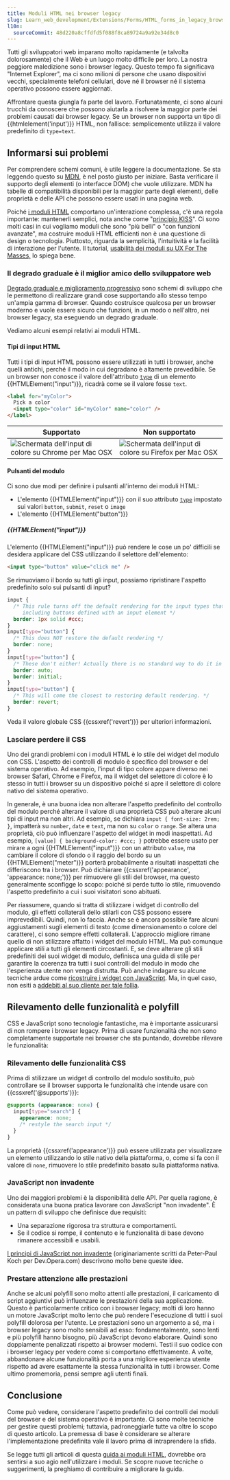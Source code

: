 ```yaml
---
title: Moduli HTML nei browser legacy
slug: Learn_web_development/Extensions/Forms/HTML_forms_in_legacy_browsers
l10n:
  sourceCommit: 48d220a8cffdfd5f088f8ca89724a9a92e34d8c0
---
```


Tutti gli sviluppatori web imparano molto rapidamente (e talvolta dolorosamente) che il Web è un luogo molto difficile per loro. La nostra peggiore maledizione sono i browser legacy. Questo tempo fa significava "Internet Explorer", ma ci sono milioni di persone che usano dispositivi vecchi, specialmente telefoni cellulari, dove né il browser né il sistema operativo possono essere aggiornati.

Affrontare questa giungla fa parte del lavoro. Fortunatamente, ci sono alcuni trucchi da conoscere che possono aiutarla a risolvere la maggior parte dei problemi causati dai browser legacy. Se un browser non supporta un tipo di {{htmlelement('input')}} HTML, non fallisce: semplicemente utilizza il valore predefinito di `type=text`.

## Informarsi sui problemi

Per comprendere schemi comuni, è utile leggere la documentazione. Se sta leggendo questo su [MDN](/), è nel posto giusto per iniziare. Basta verificare il supporto degli elementi (o interfacce DOM) che vuole utilizzare. MDN ha tabelle di compatibilità disponibili per la maggior parte degli elementi, delle proprietà e delle API che possono essere usati in una pagina web.

Poiché [i moduli HTML](/it/docs/Learn_web_development/Extensions/Forms) comportano un'interazione complessa, c'è una regola importante: mantenerli semplici, nota anche come "[principio KISS](https://en.wikipedia.org/wiki/KISS_principle)". Ci sono molti casi in cui vogliamo moduli che sono "più belli" o "con funzioni avanzate", ma costruire moduli HTML efficienti non è una questione di design o tecnologia. Piuttosto, riguarda la semplicità, l'intuitività e la facilità di interazione per l'utente. Il tutorial, [usabilità dei moduli su UX For The Masses,](https://www.uxforthemasses.com/forms-usability/) lo spiega bene.

### Il degrado graduale è il miglior amico dello sviluppatore web

[Degrado graduale e miglioramento progressivo](https://www.sitepoint.com/progressive-enhancement-graceful-degradation-choice/) sono schemi di sviluppo che le permettono di realizzare grandi cose supportando allo stesso tempo un'ampia gamma di browser. Quando costruisce qualcosa per un browser moderno e vuole essere sicuro che funzioni, in un modo o nell'altro, nei browser legacy, sta eseguendo un degrado graduale.

Vediamo alcuni esempi relativi ai moduli HTML.

#### Tipi di input HTML

Tutti i tipi di input HTML possono essere utilizzati in tutti i browser, anche quelli antichi, perché il modo in cui degradano è altamente prevedibile. Se un browser non conosce il valore dell'attributo [`type`](/it/docs/Web/HTML/Reference/Elements/input#type) di un elemento {{HTMLElement("input")}}, ricadrà come se il valore fosse `text`.

```html
<label for="myColor">
  Pick a color
  <input type="color" id="myColor" name="color" />
</label>
```

<table class="no-markdown">
  <thead>
    <tr>
      <th>Supportato</th>
      <th>Non supportato</th>
    </tr>
  </thead>
  <tbody>
    <tr>
      <td>
        <img
          alt="Schermata dell'input di colore su Chrome per Mac OSX"
          src="color-fallback-chrome.png"
        />
      </td>
      <td>
        <img
          alt="Schermata dell'input di colore su Firefox per Mac OSX"
          src="color-fallback-firefox.png"
        />
      </td>
    </tr>
  </tbody>
</table>

#### Pulsanti del modulo

Ci sono due modi per definire i pulsanti all'interno dei moduli HTML:

- L'elemento {{HTMLElement("input")}} con il suo attributo [`type`](/it/docs/Web/HTML/Reference/Elements/input#type) impostato sui valori `button`, `submit`, `reset` o `image`
- L'elemento {{HTMLElement("button")}}

##### {{HTMLElement("input")}}

L'elemento {{HTMLElement("input")}} può rendere le cose un po' difficili se desidera applicare del CSS utilizzando il selettore dell'elemento:

```html
<input type="button" value="click me" />
```

Se rimuoviamo il bordo su tutti gli input, possiamo ripristinare l'aspetto predefinito solo sui pulsanti di input?

```css
input {
  /* This rule turns off the default rendering for the input types that have a border,
     including buttons defined with an input element */
  border: 1px solid #ccc;
}
input[type="button"] {
  /* This does NOT restore the default rendering */
  border: none;
}
input[type="button"] {
  /* These don't either! Actually there is no standard way to do it in any browser */
  border: auto;
  border: initial;
}
input[type="button"] {
  /* This will come the closest to restoring default rendering. */
  border: revert;
}
```

Veda il valore globale CSS {{cssxref('revert')}} per ulteriori informazioni.

### Lasciare perdere il CSS

Uno dei grandi problemi con i moduli HTML è lo stile dei widget del modulo con CSS. L'aspetto dei controlli di modulo è specifico del browser e del sistema operativo. Ad esempio, l'input di tipo colore appare diverso nei browser Safari, Chrome e Firefox, ma il widget del selettore di colore è lo stesso in tutti i browser su un dispositivo poiché si apre il selettore di colore nativo del sistema operativo.

In generale, è una buona idea non alterare l'aspetto predefinito del controllo del modulo perché alterare il valore di una proprietà CSS può alterare alcuni tipi di input ma non altri. Ad esempio, se dichiara `input { font-size: 2rem; }`, impatterà su `number`, `date` e `text`, ma non su `color` o `range`. Se altera una proprietà, ciò può influenzare l'aspetto del widget in modi inaspettati. Ad esempio, `[value] { background-color: #ccc; }` potrebbe essere usato per mirare a ogni {{HTMLElement("input")}} con un attributo `value`, ma cambiare il colore di sfondo o il raggio del bordo su un {{HTMLElement("meter")}} porterà probabilmente a risultati inaspettati che differiscono tra i browser. Può dichiarare {{cssxref('appearance', 'appearance: none;')}} per rimuovere gli stili del browser, ma questo generalmente sconfigge lo scopo: poiché si perde tutto lo stile, rimuovendo l'aspetto predefinito a cui i suoi visitatori sono abituati.

Per riassumere, quando si tratta di stilizzare i widget di controllo del modulo, gli effetti collaterali dello stilarli con CSS possono essere imprevedibili. Quindi, non lo faccia. Anche se è ancora possibile fare alcuni aggiustamenti sugli elementi di testo (come dimensionamento o colore del carattere), ci sono sempre effetti collaterali. L'approccio migliore rimane quello di non stilizzare affatto i widget del modulo HTML. Ma può comunque applicare stili a tutti gli elementi circostanti. E, se deve alterare gli stili predefiniti dei suoi widget di modulo, definisca una guida di stile per garantire la coerenza tra tutti i suoi controlli del modulo in modo che l'esperienza utente non venga distrutta. Può anche indagare su alcune tecniche ardue come [ricostruire i widget con JavaScript](/it/docs/Learn_web_development/Extensions/Forms/How_to_build_custom_form_controls). Ma, in quel caso, non esiti a [addebiti al suo cliente per tale follia](https://www.smashingmagazine.com/2011/11/but-the-client-wants-ie-6-support/).

## Rilevamento delle funzionalità e polyfill

CSS e JavaScript sono tecnologie fantastiche, ma è importante assicurarsi di non rompere i browser legacy. Prima di usare funzionalità che non sono completamente supportate nei browser che sta puntando, dovrebbe rilevare le funzionalità:

### Rilevamento delle funzionalità CSS

Prima di stilizzare un widget di controllo del modulo sostituito, può controllare se il browser supporta le funzionalità che intende usare con {{cssxref('@supports')}}:

```css
@supports (appearance: none) {
  input[type="search"] {
    appearance: none;
    /* restyle the search input */
  }
}
```

La proprietà {{cssxref('appearance')}} può essere utilizzata per visualizzare un elemento utilizzando lo stile nativo della piattaforma, o, come si fa con il valore di `none`, rimuovere lo stile predefinito basato sulla piattaforma nativa.

### JavaScript non invadente

Uno dei maggiori problemi è la disponibilità delle API. Per quella ragione, è considerata una buona pratica lavorare con JavaScript "non invadente". È un pattern di sviluppo che definisce due requisiti:

- Una separazione rigorosa tra struttura e comportamenti.
- Se il codice si rompe, il contenuto e le funzionalità di base devono rimanere accessibili e usabili.

[I principi di JavaScript non invadente](https://www.w3.org/wiki/The_principles_of_unobtrusive_JavaScript) (originariamente scritti da Peter-Paul Koch per Dev.Opera.com) descrivono molto bene queste idee.

### Prestare attenzione alle prestazioni

Anche se alcuni polyfill sono molto attenti alle prestazioni, il caricamento di script aggiuntivi può influenzare le prestazioni della sua applicazione. Questo è particolarmente critico con i browser legacy; molti di loro hanno un motore JavaScript molto lento che può rendere l'esecuzione di tutti i suoi polyfill dolorosa per l'utente. Le prestazioni sono un argomento a sé, ma i browser legacy sono molto sensibili ad esso: fondamentalmente, sono lenti e più polyfill hanno bisogno, più JavaScript devono elaborare. Quindi sono doppiamente penalizzati rispetto ai browser moderni. Testi il suo codice con i browser legacy per vedere come si comportano effettivamente. A volte, abbandonare alcune funzionalità porta a una migliore esperienza utente rispetto ad avere esattamente la stessa funzionalità in tutti i browser. Come ultimo promemoria, pensi sempre agli utenti finali.

## Conclusione

Come può vedere, considerare l'aspetto predefinito dei controlli dei moduli del browser e del sistema operativo è importante. Ci sono molte tecniche per gestire questi problemi; tuttavia, padroneggiarle tutte va oltre lo scopo di questo articolo. La premessa di base è considerare se alterare l'implementazione predefinita vale il lavoro prima di intraprendere la sfida.

Se legge tutti gli articoli di questa [guida ai moduli HTML](/it/docs/Learn_web_development/Extensions/Forms), dovrebbe ora sentirsi a suo agio nell'utilizzare i moduli. Se scopre nuove tecniche o suggerimenti, la preghiamo di contribuire a migliorare la guida.
